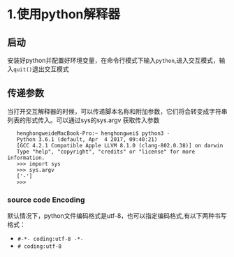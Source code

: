# 1.使用python解释器

## 启动

 安装好python并配置好环境变量，在命令行模式下输入`python`,进入交互模式，输入`quit()`退出交互模式

 ## 传递参数

 当打开交互解释器的时候，可以传递脚本名称和附加参数，它们将会转变成字符串列表的形式传入。可以通过sys的sys.argv 获取传入参数

 ```
    henghongweideMacBook-Pro:~ henghongwei$ python3 -
	Python 3.6.1 (default, Apr  4 2017, 09:40:21) 
	[GCC 4.2.1 Compatible Apple LLVM 8.1.0 (clang-802.0.38)] on darwin
	Type "help", "copyright", "credits" or "license" for more information.
	>>> import sys
	>>> sys.argv
	['-']
	>>> 

```

### source code Encoding

默认情况下，python文件编码格式是utf-8，也可以指定编码格式,有以下两种书写格式：

- `#-*- coding:utf-8 -*-`
- `# coding:utf-8`
